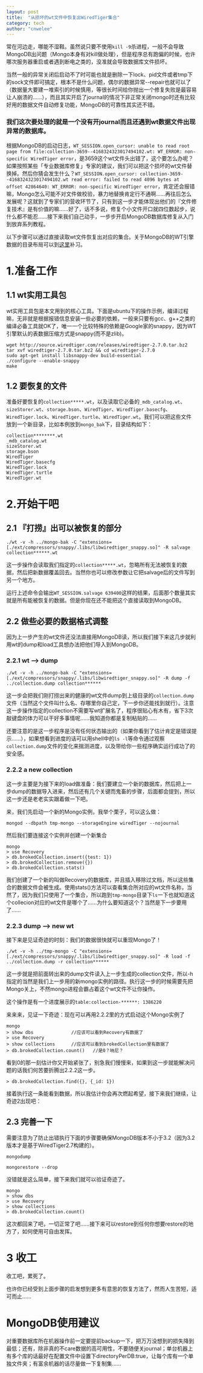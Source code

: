 ```yaml
---
layout: post
title:  "从损坏的wt文件中恢复出WiredTiger集合"
category: tech
author: "cnwelee"
---
```


常在河边走，哪能不湿鞋。虽然说只要不使用`kill -9`杀进程，一般不会导致MongoDB出问题（Mongo本身有对kill做处理），但是程序总有跑偏的时候，也许哪次服务器重启或者遇到断电之类的，没准就会导致数据库文件损坏。

当然一般的异常关闭后启动不了时可能也就是删除一下lock、pid文件或者tmp下的sock文件即可搞定，根本不是什么问题，偶尔的数据异常--repair也就可以了（数据量大要建一堆索引的时候慎用，等很长时间给你抛出一个修复失败是最容易让人崩溃的……），而且其实开启了journal的情况下非正常关闭mongo时还有比较好用的数据文件自动修复功能，MongoDB的可靠性其实还不错。

### 我们这次要处理的就是一个没有开journal而且还遇到wt数据文件出现异常的数据库。

根据MongoDB的启动日志，`WT_SESSION.open_cursor: unable to read root page from file:collection-3659--4168324323017494102.wt: WT_ERROR: non-specific WiredTiger error`，是3659这个wt文件头出错了，这个要怎么办呢？如果按照某些「专业数据库修复」专家的建议，我们可以把这个损坏的wt文件替换掉。然后你猜会发生什么？`WT_SESSION.open_cursor: collection-3659--4168324323017494102.wt read error: failed to read 4096 bytes at offset 42864640: WT_ERROR: non-specific WiredTiger error`，肯定还会报错嘛，Mongo怎么可能不对文件做校验，暴力地替换肯定行不通啊……再往后怎么发展呢？这就到了专家们的营收环节了，只有到这一步才能体现出他们的『文件修复技术』是有价值的嘛……好了，话不多说，修复个小文件开口就四位数起步，说什么都不能忍……接下来我们自己动手，一步步开启MongoDB数据库修复从入门到放弃系列教程。

以下步骤可以通过直接读取wt文件恢复出对应的集合。关于MongoDB的WT引擎数据的目录布局可以到[这里](http://www.mongoing.com/archives/2214)补习。

# 1.准备工作

## 1.1 wt实用工具包

wt实用工具包是本文用到的核心工具。下面是ubuntu下的操作示例，编译过程嘛，无非就是根据报错信息安装一些必要的依赖，一般来只要有gcc、g++之类的编译必备工具就OK了，唯一一个比较特殊的依赖是Google家的snappy，因为WT引擎默认的表数据压缩方式是snappy(而不是zlib)。

```
wget http://source.wiredtiger.com/releases/wiredtiger-2.7.0.tar.bz2
tar xvf wiredtiger-2.7.0.tar.bz2 && cd wiredtiger-2.7.0
sudo apt-get install libsnappy-dev build-essential
./configure --enable-snappy
make
```

## 1.2 要恢复的文件

准备好要恢复的`collection*****.wt`，以及读取它必备的`_mdb_catalog.wt`、`sizeStorer.wt`、`storage.bson`、`WiredTiger`、`WiredTiger.basecfg`、`WiredTiger.lock`、`WiredTiger.turtle`、`WiredTiger.wt`。我们可以把这些文件放到一个新目录，比如本例放到`mongo_bak`下，目录结构如下：

```
collection********.wt
_mdb_catalog.wt
sizeStorer.wt
storage.bson
WiredTiger
WiredTiger.basecfg
WiredTiger.lock
WiredTiger.turtle
WiredTiger.wt
```

# 2.开始干吧

## 2.1 『打捞』出可以被恢复的部分

```
./wt -v -h ../mongo-bak -C "extensions=[./ext/compressors/snappy/.libs/libwiredtiger_snappy.so]" -R salvage collection******.wt
```

这一步操作会读取我们指定的`collection*****.wt`，忽略所有无法被恢复的数据，然后把新数据覆盖回去。当然你也可以修改参数让它把salvage后的文件写到另一个地方。

运行上述命令会输出`WT_SESSION.salvage 639400`这样的结果，后面那个数量其实就是所有能被恢复的数据。但是你现在还不能把这个直接读取到MongoDB。

## 2.2 做些必要的数据格式调整

因为上一步产生的wt文件还没法直接用MongoDB读，所以我们接下来这几步就利用wt的dump和load工具想办法把他们导入到MongoDB。

### 2.2.1 wt --> dump

```
./wt -v -h ../mongo-bak -C "extensions=[./ext/compressors/snappy/.libs/libwiredtiger_snappy.so]" -R dump -f ../collection.dump collection******
```

这一步会把我们刚打捞出来的健康的wt文件dump到上级目录的`collection.dump`文件（当然这个文件叫什么名、存哪里你自己定，下一步你还能找到就行）。注意这一步操作指定的collection不需要写wt扩展名了，程序很贴心有木有，省下3次敲键盘的体力可以干好多事情呢……我知道你都是复制粘贴的……

还要注意的是这一步程序是没有任何状态输出的（如果你看到了估计肯定是错误提示……），如果想看到进度的话可以用shell中的`ls -l`等命令通过观察`collection.dump`文件的变化来揣测进度，以及带给你一些程序确实运行成功了的安全感。

### 2.2.2 a new collection

这一步主要是为接下来的load做准备：我们要建立一个新的数据库，然后把上一步dump的数据导入进来，然后还有几个关键而鬼畜的步骤，后面都会提到，所以这一步还是老老实实跟着做一下吧。

来，我们先启动一个新的Mongo实例，我举个栗子，可以这么做：

```
mongod --dbpath tmp-mongo --storageEngine wiredTiger --nojournal
```

然后我们要连接这个实例并创建一个新集合

```
mongo
> use Recovery
> db.brokedCollection.insert({test: 1})
> db.brokedCollection.remove({})
> db.brokedCollection.stats()
```

我们创建了一个新的叫做Recovery的数据库，并且插入移除过文档，所以这些集合的数据文件会被生成。使用stats()方法可以查看集合所对应的wt文件名称，当然了，因为我们只使用了一个集合，所以跑到`tmp-mongo`目录下`ls`一下也就知道这个collecion对应的wt文件是哪个了……为什么要知道这个？当然是下一步要用了……

### 2.2.3 dump --> new wt

接下来是见证奇迹的时刻：我们的数据很快就可以重现Mongo了！

```
./wt -v -h ../tmp-mongo -C "extensions=[./ext/compressors/snappy/.libs/libwiredtiger_snappy.so]" -R load -f ../collection.dump -r collection******
```

这一步就是把前面转出来的dump文件读入上一步生成的collection文件，所以-h指定的当然是我们上一步用的新mongo实例的路径。执行这一步的时候需要先把Mongo关上，不然mongo进程会霸占着这个wt文件不让你操作。

这个操作是有一个进度展示的`table:collection-******: 1386220`

来来来，见证一下奇迹：现在可以再用2.2.2里的方式启动这个Mongo实例了

```
mongo
> show dbs   			//应该可以看到Recovery有数据了
> use Recovery
> show collections 		//应该可以看到brokedCollection里有数据了
> db.brokedCollection.count()   //是0？呐尼？
```

看到0的那一刻估计你又开始紧张了，别急我们慢慢来，如果到这一步就能解决问题的话我们何苦要折腾出2.2.2这一步。

```
> db.brokedCollection.find({}, {_id: 1})
```

接着执行这一条能看到数据，所以我估计你会再次燃起希望，接下来我们继续，让奇迹2出现吧：

## 2.3 完善一下

需要注意为了防止出错执行下面的步骤要确保MongoDB版本不小于3.2（因为3.2版本才是基于WiredTiger2.7构建的）。

```
mongodump
```
```
mongorestore --drop
```

没错就是这么简单，接下来我们就可以验证奇迹了。

```
mongo
> show dbs
> use Recovery
> show collections
> db.brokedCollection.count()
```

这次都回来了吧，一切正常了吧……接下来可以restore到任何你想要restore的地方了，如何使用可自由发挥。

# 3 收工

收工吧，累死了。

也许你已经受到上面步骤的启发想到更多有意思的恢复方法了，然而人生苦短，适可而止……

# MongoDB使用建议

对重要数据库所在机器操作前一定要提前backup一下，把万万没想到的损失降到最低；还有，除非真的不care数据的高可用性，不要随便关journal；单台机器上有多个库的话最好在配置文件中设置下directoryPerDB:true，让每个库有一个单独文件夹；有富余机器的话尽量做一下复制集……

